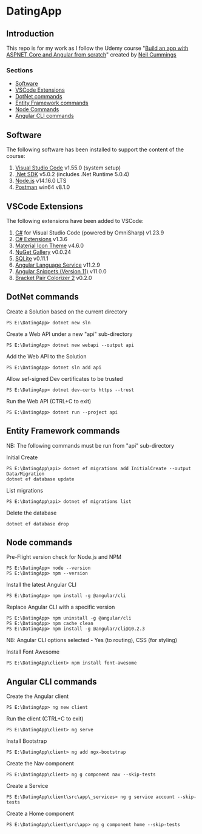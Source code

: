 # DatingApp

## Introduction
This repo is for my work as I follow the Udemy course "[Build an app with ASPNET Core and Angular from scratch](https://www.udemy.com/course/build-an-app-with-aspnet-core-and-angular-from-scratch/)" created by [Neil Cummings](https://www.udemy.com/user/neil-cummings-2/)

### Sections

- [Software](#Software)
- [VSCode Extensions](#VSCode-Extensions)
- [DotNet commands](#DotNet-commands)
- [Entity Framework commands](#Entity-Framework-commands)
- [Node Commands](#Node-Commands)
- [Angular CLI commands](#Angular-CLI-commands)

## Software

The following software has been installed to support the content of the course:
1. [Visual Studio Code](https://code.visualstudio.com/download#) v1.55.0 (system setup)
2. [.Net SDK](https://dotnet.microsoft.com/download/dotnet/5.0) v5.0.2 (includes .Net Runtime 5.0.4)
3. [Node.js](https://nodejs.org/en/) v14.16.0 LTS
4. [Postman](https://www.postman.com/downloads/) win64 v8.1.0

## VSCode Extensions

The following extensions have been added to VSCode:
1. [C#](https://marketplace.visualstudio.com/items?itemName=ms-dotnettools.csharp) for Visual Studio Code (powered by OmniSharp) v1.23.9
2. [C# Extensions](https://marketplace.visualstudio.com/items?itemName=kreativ-software.csharpextensions) v1.3.6
3. [Material Icon Theme](https://marketplace.visualstudio.com/items?itemName=PKief.material-icon-theme) v4.6.0
4. [NuGet Gallery](https://marketplace.visualstudio.com/items?itemName=patcx.vscode-nuget-gallery) v0.0.24
5. [SQLite](https://marketplace.visualstudio.com/items?itemName=alexcvzz.vscode-sqlite) v0.11.1
6. [Angular Language Service](https://marketplace.visualstudio.com/items?itemName=Angular.ng-template) v11.2.9
7. [Angular Snippets (Version 11)](https://marketplace.visualstudio.com/items?itemName=johnpapa.Angular2) v11.0.0
8. [Bracket Pair Colorizer 2](https://marketplace.visualstudio.com/items?itemName=CoenraadS.bracket-pair-colorizer-2) v0.2.0

## DotNet commands

Create a Solution based on the current directory
```
PS E:\DatingApp> dotnet new sln
```

Create a Web API under a new "api" sub-directory
```
PS E:\DatingApp> dotnet new webapi --output api
```

Add the Web API to the Solution
```
PS E:\DatingApp> dotnet sln add api
```

Allow sef-signed Dev certificates to be trusted
```
PS E:\DatingApp> dotnet dev-certs https --trust
```

Run the Web API (CTRL+C to exit)
```
PS E:\DatingApp> dotnet run --project api
```

## Entity Framework commands

NB: The following commands must be run from "api" sub-directory

Initial Create
```
PS E:\DatingApp\api> dotnet ef migrations add InitialCreate --output Data/Migration
dotnet ef database update
```
List migrations
```
PS E:\DatingApp\api> dotnet ef migrations list
```

Delete the database
```
dotnet ef database drop
```

## Node commands

Pre-Flight version check for Node.js and NPM
```
PS E:\DatingApp> node --version
PS E:\DatingApp> npm --version
```

Install the latest Angular CLI
```
PS E:\DatingApp> npm install -g @angular/cli
```

Replace Angular CLI with a specific version
```
PS E:\DatingApp> npm uninstall -g @angular/cli
PS E:\DatingApp> npm cache clean
PS E:\DatingApp> npm install -g @angular/cli@10.2.3
```

NB: Angular CLI options selected - Yes (to routing), CSS (for styling)

Install Font Awesome
```
PS E:\DatingApp\client> npm install font-awesome
```

## Angular CLI commands

Create the Angular client
```
PS E:\DatingApp> ng new client
```

Run the client (CTRL+C to exit)
```
PS E:\DatingApp\client> ng serve
```

Install Bootstrap
```
PS E:\DatingApp\client> ng add ngx-bootstrap
```

Create the Nav component
```
PS E:\DatingApp\client> ng g component nav --skip-tests
```

Create a Service
```
PS E:\DatingApp\client\src\app\_services> ng g service account --skip-tests
```

Create a Home component
```
PS E:\DatingApp\client\src\app> ng g component home --skip-tests
```